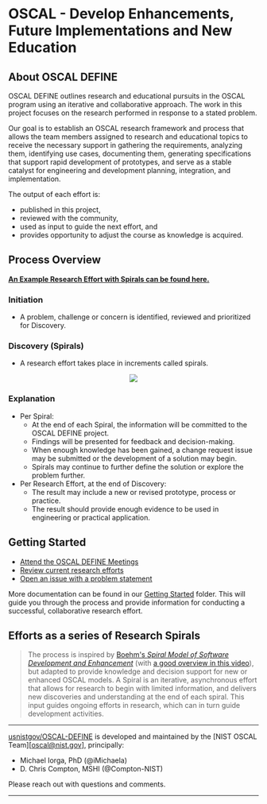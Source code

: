 # OSCAL - **D**evelop **E**nhancements, **F**uture **I**mplementations and **N**ew **E**ducation

## About OSCAL DEFINE

OSCAL DEFINE outlines research and educational pursuits in the OSCAL program using an iterative and collaborative approach. The work in this project focuses on the research performed in response to a stated problem.

Our goal is to establish an OSCAL research framework and process that allows the team members assigned to research and educational topics to receive the necessary support in gathering the requirements, analyzing them, identifying use cases, documenting them, generating specifications that support rapid development of prototypes, and serve as a stable catalyst for engineering and development planning, integration, and implementation.

The output of each effort is:

- published in this project, 
- reviewed with the community, 
- used as input to guide the next effort, and 
- provides opportunity to adjust the course as knowledge is acquired.

## Process Overview

**[An Example Research Effort with Spirals can be found here.](getting-started/GUIDED-TOUR.md)**

### Initiation

- A problem, challenge or concern is identified, reviewed and prioritized for Discovery.

### Discovery (Spirals)

- A research effort takes place in increments called spirals.

<p align="center">
  <img src="https://user-images.githubusercontent.com/107055718/225630406-ab1a064d-5f5d-4053-b80f-7d1ae793f8cd.png">
</p>

### Explanation

- Per Spiral:
  - At the end of each Spiral, the information will be committed to the OSCAL DEFINE project.
  - Findings will be presented for feedback and decision-making.
  - When enough knowledge has been gained, a change request issue may be submitted or the development of a solution may begin.
  - Spirals may continue to further define the solution or explore the problem further.
- Per Research Effort, at the end of Discovery:
  - The result may include a new or revised prototype, process or practice.
  - The result should provide enough evidence to be used in engineering or practical application.

## Getting Started

- [Attend the OSCAL DEFINE Meetings](https://pages.nist.gov/OSCAL/contribute/define-meeting/)
- [Review current research efforts](https://github.com/usnistgov/OSCAL-DEFINE/tree/main/research-2023)
- [Open an issue with a problem statement](https://github.com/usnistgov/OSCAL-DEFINE/issues/new)

More documentation can be found in our [Getting Started](getting-started/) folder.  This will guide you through the process and provide information for conducting a successful, collaborative research effort.

## Efforts as a series of Research Spirals

> The process is inspired by [Boehm's *Spiral Model of Software Development and Enhancement*](https://ieeexplore.ieee.org/document/59) (with [a good overview in this video](https://www.youtube.com/watch?v=mp22SDTnsQQ)), but adapted to provide knowledge and decision support for new or enhanced OSCAL models.  A Spiral is an iterative, asynchronous effort that allows for research to begin with limited information, and delivers new discoveries and understanding at the end of each spiral.  This input guides ongoing efforts in research, which can in turn guide development activities.

---

[usnistgov/OSCAL-DEFINE][gh-osr] is developed and maintained by the [NIST OSCAL Team][oscal@nist.gov], principally:

- Michael Iorga, PhD (@iMichaela)
- D. Chris Compton, MSHI (@Compton-NIST)

Please reach out with questions and comments.


---

[gh-osr]: https://github.com/usnistgov/OSCAL-DEFINE/

